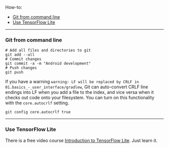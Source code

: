 How-to:
   - [Git from command line](#git)
   - [Use TensorFlow Lite](#tf-lite)

---
### <a name="git" />Git from command line
```shell script
# Add all files and directories to git
git add --all
# Commit changes
git commit -a -m "Android development"
# Push changes
git push
```
If you have a warning `warning: LF will be replaced by CRLF in 01.basics_-_user_interface/gradlew`,
Git can auto-convert CRLF line endings into LF when you add a file to the index,
and vice versa when it checks out code onto your filesystem.
You can turn on this functionality with the `core.autocrlf` setting.
```shell script
git config core.autocrlf true
```

---
### <a name="tf-lite" />Use TensorFlow Lite
There is a free video course
[Introduction to TensorFlow Lite](https://www.udacity.com/course/intro-to-tensorflow-lite--ud190).
Just learn it.
